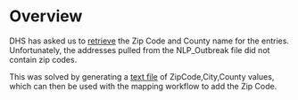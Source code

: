 # Overview
DHS has asked us to [retrieve](https://github.com/disulfidebond/APOLLO/blob/main/loc_mapping/pull_business_addresses.md) the Zip Code and County name for the entries. Unfortunately, the addresses pulled from the NLP_Outbreak file did not contain zip codes.

This was solved by generating a [text file](https://github.com/disulfidebond/APOLLO/blob/main/loc_mapping/zipCodeList.WI.csv) of ZipCode,City,County values, which can then be used with the mapping workflow to add the Zip Code.
